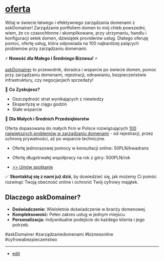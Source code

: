 # [oferta](http://oferta.askdomainer.com)

Witaj w świecie łatwego i efektywnego zarządzania domenami z askDomainer! 
Zarządzanie portfoliem domen to mój chleb powszedni, wiem, że co czasochłonne i skomplikowane, przy utrzymaniu, handlu i konfiguracji setek domen, dziesiątek providerów usług.
Dlatego oferuję pomoc, ofertę usług, która odpowiada na 100 najbardziej palących problemów przy zarządzaniu domenami. 


⚡ **Nowość dla Małego i Średniego Biznesu!** ⚡

[askDomainer](http://www.askdomain.com) to przewodnik, doradca i wsparcie po świecie domen, pomoc przy zarządzaniu domenami, rejestracji, odnawianiu, bezpieczeństwie infrastruktury, czy negocjacjach sprzedaży!


🚀 **Co Zyskujesz?**

- Oszczędność strat wynikających z niewiedzy
- Ekspertyzę w ciągu godzin
- Stałe wsparcie


💼 **Dla Małych i Średnich Przedsiębiorstw**

Oferta dopasowana do małych firm w Polsce rozwiązujących [100 największych problemów w zarządzaniu domenami](http://100.askdomainer.com) - od rejestracji, przez ochronę prywatności, aż po wsparcie techniczne.
+ Ofertę jednorazowej pomocy w konsultacji online: 50PLN/kwadrans
+ Ofertę długotrwałej współpracy na rok z góry: 500PLN/rok

+ [ >> Umów spotkanie](http://termin.askDomainer.com)
  

✅ **Skontaktuj się z nami już dziś**, by dowiedzieć się, jak możemy Ci pomóc rozwinąć Twoją obecność online i ochronić Twój cyfrowy majątek.


## Dlaczego askDomainer?
- **Doświadczenie:** Wieloletnie doświadczenie w branży domenowej.
- **Kompleksowość:** Pełen zakres usług w jednym miejscu.
- **Personalizacja:** Indywidualne podejście do każdego klienta i jego potrzeb.

  
#askDomainer #zarządzaniedomenami #biznesonline #cyfrowabezpieczeństwo

---

+ [edit](https://github.com/askdomainer/oferta/edit/main/README.md)
